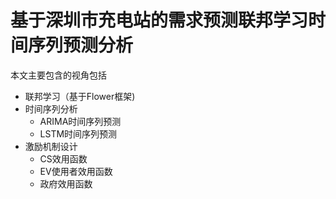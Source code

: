 # 基于深圳市充电站的需求预测联邦学习时间序列预测分析

本文主要包含的视角包括

* 联邦学习（基于Flower框架)
* 时间序列分析
  * ARIMA时间序列预测
  * LSTM时间序列预测
* 激励机制设计
  * CS效用函数
  * EV使用者效用函数
  * 政府效用函数
